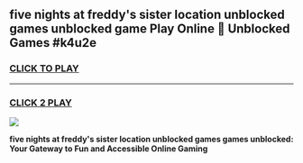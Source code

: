 
## five nights at freddy's sister location unblocked games unblocked game Play Online 👋 Unblocked Games #k4u2e
<h3>
<a href="https://premium.freeplayer.one?title=five_nights_at_freddy's_sister_location_unblocked_games&ref=21F">CLICK TO PLAY</a></h3>
<hr>

<h3>
<a href="https://premium.freeplayer.one?title=five_nights_at_freddy's_sister_location_unblocked_games&ref=21F">CLICK 2 PLAY</a>
  
</h3>

<a href="https://premium.freeplayer.one?title=five_nights_at_freddy's_sister_location_unblocked_games&ref=21F/"><img src="https://clearcache.store/games.png"></a>


**five nights at freddy's sister location unblocked games games unblocked: Your Gateway to Fun and Accessible Online Gaming**
